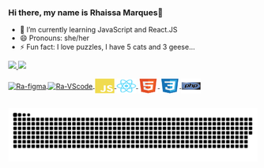 ### Hi there, my name is Rhaissa Marques👋

- 🌱 I’m currently learning JavaScript and React.JS
- 😄 Pronouns: she/her
- ⚡ Fun fact: I love puzzles, I have 5 cats and 3 geese...

<div>
  <a href="https://github.com/rhaissamarques">
  <img height="160em" src="https://github-readme-stats.vercel.app/api?username=rhaissamarques&show_icons=true&theme=dracula&include_all_commits=true&count_private=true"/>
  <img height="160em" src="https://github-readme-stats.vercel.app/api/top-langs/?username=rhaissamarques&layout=compact&langs_count=7&theme=dracula"/>
</div>
  

  
  <div style="display: inline_block"><br>
  <img align="center" alt="Ra-figma" height="30" width="40" src="https://cdn.jsdelivr.net/gh/devicons/devicon/icons/figma/figma-original.svg">
  <img align="center" alt="Ra-VScode" height="30" width="40" src="https://cdn.jsdelivr.net/gh/devicons/devicon/icons/visualstudio/visualstudio-plain.svg">
  <img align="center" alt="Ra-Js" height="30" width="40" src="https://raw.githubusercontent.com/devicons/devicon/master/icons/javascript/javascript-plain.svg">
  <img align="center" alt="Ra-React" height="30" width="40" src="https://raw.githubusercontent.com/devicons/devicon/master/icons/react/react-original.svg">
  <img align="center" alt="Ra-HTML" height="30" width="40" src="https://raw.githubusercontent.com/devicons/devicon/master/icons/html5/html5-original.svg">
  <img align="center" alt="Ra-CSS" height="30" width="40" src="https://raw.githubusercontent.com/devicons/devicon/master/icons/css3/css3-original.svg">
  <img align="center" alt="Ra-CSS" height="30" width="40" src="https://raw.githubusercontent.com/devicons/devicon/master/icons/php/php-original.svg">
</div>
  
  ##
  
![Snake animation](https://github.com/rhaissamarques/rhaissamarques/blob/output/github-contribution-grid-snake.svg)
